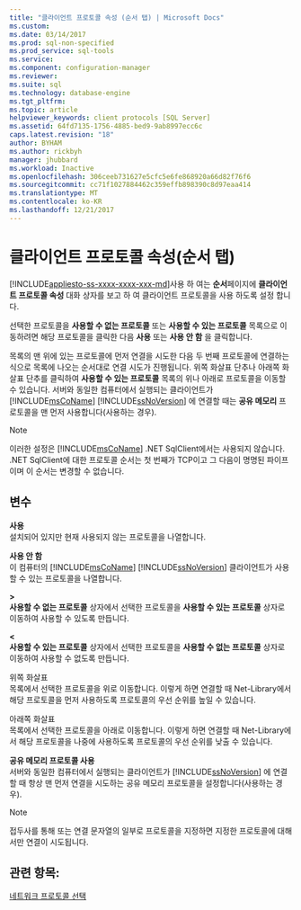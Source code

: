 ```yaml
---
title: "클라이언트 프로토콜 속성 (순서 탭) | Microsoft Docs"
ms.custom: 
ms.date: 03/14/2017
ms.prod: sql-non-specified
ms.prod_service: sql-tools
ms.service: 
ms.component: configuration-manager
ms.reviewer: 
ms.suite: sql
ms.technology: database-engine
ms.tgt_pltfrm: 
ms.topic: article
helpviewer_keywords: client protocols [SQL Server]
ms.assetid: 64fd7135-1756-4885-bed9-9ab8997ecc6c
caps.latest.revision: "18"
author: BYHAM
ms.author: rickbyh
manager: jhubbard
ms.workload: Inactive
ms.openlocfilehash: 306ceeb731627e5cfc5e6fe868920a66d82f76f6
ms.sourcegitcommit: cc71f1027884462c359effb898390c8d97eaa414
ms.translationtype: MT
ms.contentlocale: ko-KR
ms.lasthandoff: 12/21/2017
---
```

# <a name="client-protocols-properties-order-tab"></a>클라이언트 프로토콜 속성(순서 탭)
[!INCLUDE[appliesto-ss-xxxx-xxxx-xxx-md](../../includes/appliesto-ss-xxxx-xxxx-xxx-md.md)]사용 하 여는 **순서**페이지에 **클라이언트 프로토콜 속성** 대화 상자를 보고 하 여 클라이언트 프로토콜을 사용 하도록 설정 합니다.  
  
 선택한 프로토콜을 **사용할 수 없는 프로토콜** 또는 **사용할 수 있는 프로토콜** 목록으로 이동하려면 해당 프로토콜을 클릭한 다음 **사용** 또는 **사용 안 함** 을 클릭합니다.  
  
 목록의 맨 위에 있는 프로토콜에 먼저 연결을 시도한 다음 두 번째 프로토콜에 연결하는 식으로 목록에 나오는 순서대로 연결 시도가 진행됩니다. 위쪽 화살표 단추나 아래쪽 화살표 단추를 클릭하여 **사용할 수 있는 프로토콜** 목록의 위나 아래로 프로토콜을 이동할 수 있습니다. 서버와 동일한 컴퓨터에서 실행되는 클라이언트가 [!INCLUDE[msCoName](../../includes/msconame-md.md)] [!INCLUDE[ssNoVersion](../../includes/ssnoversion-md.md)] 에 연결할 때는 **공유 메모리** 프로토콜을 맨 먼저 사용합니다(사용하는 경우).  
  
> [!NOTE]  
>  이러한 설정은 [!INCLUDE[msCoName](../../includes/msconame-md.md)] .NET SqlClient에서는 사용되지 않습니다. .NET SqlClient에 대한 프로토콜 순서는 첫 번째가 TCP이고 그 다음이 명명된 파이프이며 이 순서는 변경할 수 없습니다.  
  
## <a name="options"></a>변수  
 **사용**  
 설치되어 있지만 현재 사용되지 않는 프로토콜을 나열합니다.  
  
 **사용 안 함**  
 이 컴퓨터의 [!INCLUDE[msCoName](../../includes/msconame-md.md)] [!INCLUDE[ssNoVersion](../../includes/ssnoversion-md.md)] 클라이언트가 사용할 수 있는 프로토콜을 나열합니다.  
  
 **>**  
 **사용할 수 없는 프로토콜** 상자에서 선택한 프로토콜을 **사용할 수 있는 프로토콜** 상자로 이동하여 사용할 수 있도록 만듭니다.  
  
 **\<**  
 **사용할 수 있는 프로토콜** 상자에서 선택한 프로토콜을 **사용할 수 없는 프로토콜** 상자로 이동하여 사용할 수 없도록 만듭니다.  
  
 위쪽 화살표  
 목록에서 선택한 프로토콜을 위로 이동합니다. 이렇게 하면 연결할 때 Net-Library에서 해당 프로토콜을 먼저 사용하도록 프로토콜의 우선 순위를 높일 수 있습니다.  
  
 아래쪽 화살표  
 목록에서 선택한 프로토콜을 아래로 이동합니다. 이렇게 하면 연결할 때 Net-Library에서 해당 프로토콜을 나중에 사용하도록 프로토콜의 우선 순위를 낮출 수 있습니다.  
  
 **공유 메모리 프로토콜 사용**  
 서버와 동일한 컴퓨터에서 실행되는 클라이언트가 [!INCLUDE[ssNoVersion](../../includes/ssnoversion-md.md)] 에 연결할 때 항상 맨 먼저 연결을 시도하는 공유 메모리 프로토콜을 설정합니다(사용하는 경우).  
  
> [!NOTE]  
>  접두사를 통해 또는 연결 문자열의 일부로 프로토콜을 지정하면 지정한 프로토콜에 대해서만 연결이 시도됩니다.  
  
## <a name="see-also"></a>관련 항목:  
 [네트워크 프로토콜 선택](http://msdn.microsoft.com/library/6565fb7d-b076-4447-be90-e10d0dec359a)  
  
  
